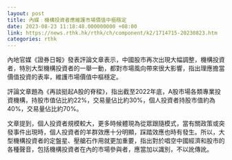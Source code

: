 ```yaml
---
layout: post
title: 內媒﹕機構投資者應維護市場價值中樞穩定
date: 2023-08-23 11:18:48.000000000 +08:00
link: https://news.rthk.hk/rthk/ch/component/k2/1714715-20230823.htm
categories: rthk
---
```


內地官媒《證券日報》發表評論文章表示，中國股市再次出現大幅調整，機構投資者，特別大型機構投資者的一舉一動，都對市場風向帶來很大影響，指出理應擔當價值投資的表率，維護市場價值中樞穩定。

評論文章題為《再談挺起A股的脊樑》，指出截至2022年底，A股市場各類專業投資機構，持股市值佔比約22%，交易量佔比約30%，個人投資者持股市值約為40%，交易量佔比約70%。

文章提到，個人投資者規模較大，更多時候體現為從眾跟隨模式，當有關政策或突發事件出現時，個人投資者的羊群效應十分明顯，踩踏效應也時有發生。所以，大型機構投資者的定盤星、壓艙石作用就更加重要，指出對於唱空中國經濟和股市的各種聲音，包括機構投資者在內的市場參與者，應當加以識別，不以訛傳訛。
